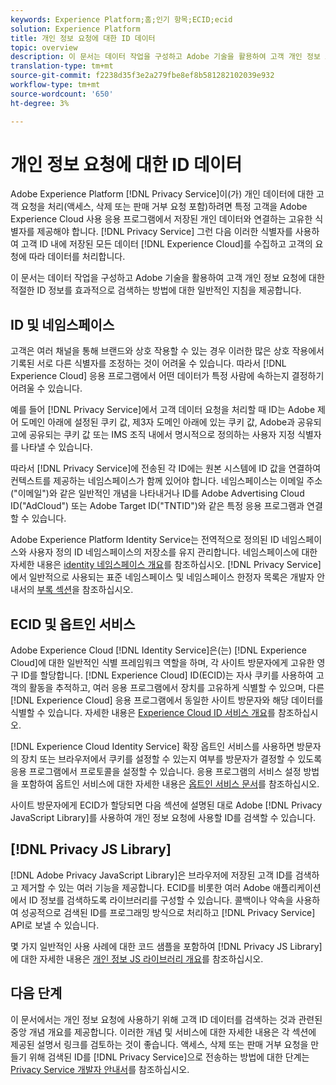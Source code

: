 ```yaml
---
keywords: Experience Platform;홈;인기 항목;ECID;ecid
solution: Experience Platform
title: 개인 정보 요청에 대한 ID 데이터
topic: overview
description: 이 문서는 데이터 작업을 구성하고 Adobe 기술을 활용하여 고객 개인 정보 요청에 대한 적절한 ID 정보를 효과적으로 검색하는 방법에 대한 일반적인 지침을 제공합니다.
translation-type: tm+mt
source-git-commit: f2238d35f3e2a279fbe8ef8b581282102039e932
workflow-type: tm+mt
source-wordcount: '650'
ht-degree: 3%

---
```



# 개인 정보 요청에 대한 ID 데이터

Adobe Experience Platform [!DNL Privacy Service]이(가) 개인 데이터에 대한 고객 요청을 처리(액세스, 삭제 또는 판매 거부 요청 포함)하려면 특정 고객을 Adobe Experience Cloud 사용 응용 프로그램에서 저장된 개인 데이터와 연결하는 고유한 식별자를 제공해야 합니다. [!DNL Privacy Service] 그런 다음 이러한 식별자를 사용하여 고객 ID 내에 저장된 모든 데이터 [!DNL Experience Cloud]를 수집하고 고객의 요청에 따라 데이터를 처리합니다.

이 문서는 데이터 작업을 구성하고 Adobe 기술을 활용하여 고객 개인 정보 요청에 대한 적절한 ID 정보를 효과적으로 검색하는 방법에 대한 일반적인 지침을 제공합니다.

## ID 및 네임스페이스

고객은 여러 채널을 통해 브랜드와 상호 작용할 수 있는 경우 이러한 많은 상호 작용에서 기록된 서로 다른 식별자를 조정하는 것이 어려울 수 있습니다. 따라서 [!DNL Experience Cloud] 응용 프로그램에서 어떤 데이터가 특정 사람에 속하는지 결정하기 어려울 수 있습니다.

예를 들어 [!DNL Privacy Service]에서 고객 데이터 요청을 처리할 때 ID는 Adobe 제어 도메인 아래에 설정된 쿠키 값, 제3자 도메인 아래에 있는 쿠키 값, Adobe과 공유되고에 공유되는 쿠키 값 또는 IMS 조직 내에서 명시적으로 정의하는 사용자 지정 식별자를 나타낼 수 있습니다.

따라서 [!DNL Privacy Service]에 전송된 각 ID에는 원본 시스템에 ID 값을 연결하여 컨텍스트를 제공하는 네임스페이스가 함께 있어야 합니다. 네임스페이스는 이메일 주소(&quot;이메일&quot;)와 같은 일반적인 개념을 나타내거나 ID를 Adobe Advertising Cloud ID(&quot;AdCloud&quot;) 또는 Adobe Target ID(&quot;TNTID&quot;)와 같은 특정 응용 프로그램과 연결할 수 있습니다.

Adobe Experience Platform Identity Service는 전역적으로 정의된 ID 네임스페이스와 사용자 정의 ID 네임스페이스의 저장소를 유지 관리합니다. 네임스페이스에 대한 자세한 내용은 [identity 네임스페이스 개요](../identity-service/namespaces.md)를 참조하십시오. [!DNL Privacy Service]에서 일반적으로 사용되는 표준 네임스페이스 및 네임스페이스 한정자 목록은 개발자 안내서의 [부록 섹션](api/appendix.md)을 참조하십시오.

## ECID 및 옵트인 서비스

Adobe Experience Cloud [!DNL Identity Service]은(는) [!DNL Experience Cloud]에 대한 일반적인 식별 프레임워크 역할을 하며, 각 사이트 방문자에게 고유한 영구 ID를 할당합니다. [!DNL Experience Cloud] ID(ECID)는 자사 쿠키를 사용하여 고객의 활동을 추적하고, 여러 응용 프로그램에서 장치를 고유하게 식별할 수 있으며, 다른 [!DNL Experience Cloud] 응용 프로그램에서 동일한 사이트 방문자와 해당 데이터를 식별할 수 있습니다. 자세한 내용은 [Experience Cloud ID 서비스 개요](https://docs.adobe.com/content/help/ko-KR/id-service/using/intro/overview.html)를 참조하십시오.

[!DNL Experience Cloud Identity Service] 확장 옵트인 서비스를 사용하면 방문자의 장치 또는 브라우저에서 쿠키를 설정할 수 있는지 여부를 방문자가 결정할 수 있도록 응용 프로그램에서 프로토콜을 설정할 수 있습니다. 응용 프로그램의 서비스 설정 방법을 포함하여 옵트인 서비스에 대한 자세한 내용은 [옵트인 서비스 문서](https://docs.adobe.com/content/help/ko-KR/id-service/using/implementation/opt-in-service/optin-overview.html)를 참조하십시오.

사이트 방문자에게 ECID가 할당되면 다음 섹션에 설명된 대로 Adobe [!DNL Privacy JavaScript Library]를 사용하여 개인 정보 요청에 사용할 ID를 검색할 수 있습니다.

## [!DNL Privacy JS Library]

[!DNL Adobe Privacy JavaScript Library]은 브라우저에 저장된 고객 ID를 검색하고 제거할 수 있는 여러 기능을 제공합니다. ECID를 비롯한 여러 Adobe 애플리케이션에서 ID 정보를 검색하도록 라이브러리를 구성할 수 있습니다. 콜백이나 약속을 사용하여 성공적으로 검색된 ID를 프로그래밍 방식으로 처리하고 [!DNL Privacy Service] API로 보낼 수 있습니다.

몇 가지 일반적인 사용 사례에 대한 코드 샘플을 포함하여 [!DNL Privacy JS Library]에 대한 자세한 내용은 [개인 정보 JS 라이브러리 개요](js-library.md)를 참조하십시오.

## 다음 단계

이 문서에서는 개인 정보 요청에 사용하기 위해 고객 ID 데이터를 검색하는 것과 관련된 중앙 개념 개요를 제공합니다. 이러한 개념 및 서비스에 대한 자세한 내용은 각 섹션에 제공된 설명서 링크를 검토하는 것이 좋습니다. 액세스, 삭제 또는 판매 거부 요청을 만들기 위해 검색된 ID를 [!DNL Privacy Service]으로 전송하는 방법에 대한 단계는 [Privacy Service 개발자 안내서](api/getting-started.md)를 참조하십시오.